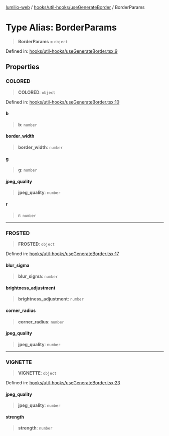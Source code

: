 [lumilio-web](../../../../modules.md) / [hooks/util-hooks/useGenerateBorder](../index.md) / BorderParams

# Type Alias: BorderParams

> **BorderParams** = `object`

Defined in: [hooks/util-hooks/useGenerateBorder.tsx:9](https://github.com/EdwinZhanCN/Lumilio-Photos/blob/b3425e71774123fa6b07d528432324028816c356/web/src/hooks/util-hooks/useGenerateBorder.tsx#L9)

## Properties

### COLORED

> **COLORED**: `object`

Defined in: [hooks/util-hooks/useGenerateBorder.tsx:10](https://github.com/EdwinZhanCN/Lumilio-Photos/blob/b3425e71774123fa6b07d528432324028816c356/web/src/hooks/util-hooks/useGenerateBorder.tsx#L10)

#### b

> **b**: `number`

#### border\_width

> **border\_width**: `number`

#### g

> **g**: `number`

#### jpeg\_quality

> **jpeg\_quality**: `number`

#### r

> **r**: `number`

***

### FROSTED

> **FROSTED**: `object`

Defined in: [hooks/util-hooks/useGenerateBorder.tsx:17](https://github.com/EdwinZhanCN/Lumilio-Photos/blob/b3425e71774123fa6b07d528432324028816c356/web/src/hooks/util-hooks/useGenerateBorder.tsx#L17)

#### blur\_sigma

> **blur\_sigma**: `number`

#### brightness\_adjustment

> **brightness\_adjustment**: `number`

#### corner\_radius

> **corner\_radius**: `number`

#### jpeg\_quality

> **jpeg\_quality**: `number`

***

### VIGNETTE

> **VIGNETTE**: `object`

Defined in: [hooks/util-hooks/useGenerateBorder.tsx:23](https://github.com/EdwinZhanCN/Lumilio-Photos/blob/b3425e71774123fa6b07d528432324028816c356/web/src/hooks/util-hooks/useGenerateBorder.tsx#L23)

#### jpeg\_quality

> **jpeg\_quality**: `number`

#### strength

> **strength**: `number`

